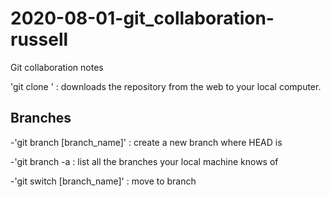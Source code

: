 # 2020-08-01-git_collaboration-russell
Git collaboration notes

'git clone <url>' : downloads the repository from the web to your local computer.

## Branches
-'git branch [branch_name]' : create a new branch where HEAD is

-'git branch -a : list all the branches your local machine knows of

-'git switch [branch_name]' : move to branch
